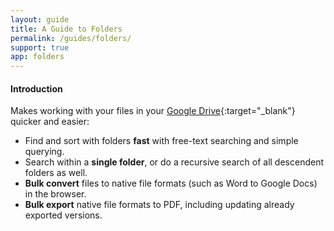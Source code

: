 ```yaml
---
layout: guide
title: A Guide to Folders
permalink: /guides/folders/
support: true
app: folders
---
```


#### Introduction

Makes working with your files in your [Google Drive](https://www.google.com/drive/){:target="_blank"} quicker and easier:

+ Find and sort with folders __fast__ with free-text searching and simple querying.
+ Search within a __single folder__, or do a recursive search of all descendent folders as well.
+ __Bulk convert__ files to native file formats (such as Word to Google Docs) in the browser.
+ __Bulk export__ native file formats to PDF, including updating already exported versions.